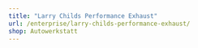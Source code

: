```yaml
---
title: "Larry Childs Performance Exhaust"
url: /enterprise/larry-childs-performance-exhaust/
shop: Autowerkstatt
---
```

